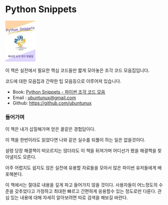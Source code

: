 # Python Snippets

[![](docs/img/PythonSnippets.jpg)](docs/contents.md)


이 책은 실전에서 필요한 핵심 코드들만 짧게 모아놓은 조각 코드 모음집입니다.

코드에 대한 모음집과 간략한 팁 모음등으로 이루어져 있습니다.

- Book: [Python Snippets - 파이썬 조각 코드 모음](https://github.com/ubuntunux/Python-Snippets/blob/main/docs/README.md) 
- Email : ubuntunux@gmail.com
- Github: https://github.com/ubuntunux


### 들어가며

이 책은 내가 삽질해가며 얻은 꿀같은 경헙담이다.

이 책을 한번이라도 읽었다면 나와 같은 실수를 되풀이 하는 일은 없을것이다.

설령 당장 해결책이 떠오르지는 않더라도 이 책을 뒤져가며 어디선가 봤을 해결책을 찾아낼지도 모른다.

아주 어렵지도 쉽지도 않은 실전에 유용할 자료들을 모아서 많은 파이썬 유저들에게 배포해본다.

이 책에서는 절대로 내용을 깊게 파고 들어가지 않을 것이다. 사용자들이 어느정도의 수준을 갖추었다고 가정하고 최대한 빠르고 간편하게 응용할수 있는 정도로만 다룬다. 관심 있는 내용에 대해 자세히 알아보려면 따로 검색을 해보길 바란다.
